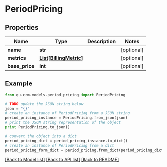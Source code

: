 # PeriodPricing


## Properties
Name | Type | Description | Notes
------------ | ------------- | ------------- | -------------
**name** | **str** |  | [optional] 
**metrics** | [**List[BillingMetric]**](BillingMetric.md) |  | [optional] 
**base_price** | **int** |  | [optional] 

## Example

```python
from qu.crm.models.period_pricing import PeriodPricing

# TODO update the JSON string below
json = "{}"
# create an instance of PeriodPricing from a JSON string
period_pricing_instance = PeriodPricing.from_json(json)
# print the JSON string representation of the object
print PeriodPricing.to_json()

# convert the object into a dict
period_pricing_dict = period_pricing_instance.to_dict()
# create an instance of PeriodPricing from a dict
period_pricing_form_dict = period_pricing.from_dict(period_pricing_dict)
```
[[Back to Model list]](../README.md#documentation-for-models) [[Back to API list]](../README.md#documentation-for-api-endpoints) [[Back to README]](../README.md)


